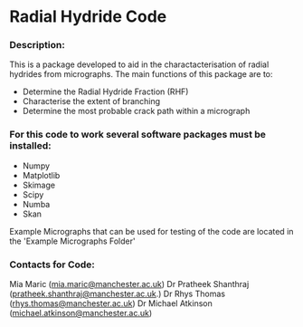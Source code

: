 # Radial Hydride Code

### **Description:**
This is a package developed to aid in the charactacterisation of radial hydrides from micrographs. The main functions of this package are to: 
- Determine the Radial Hydride Fraction (RHF)
- Characterise the extent of branching
- Determine the most probable crack path within a micrograph

### **For this code to work several software packages must be installed:**
- Numpy 
- Matplotlib
- Skimage
- Scipy
- Numba
- Skan

Example Micrographs that can be used for testing of the code are located in the 'Example Micrographs Folder' 

### **Contacts for Code:** 
Mia Maric (mia.maric@manchester.ac.uk)
Dr Pratheek Shanthraj (pratheek.shanthraj@manchester.ac.uk.)
Dr Rhys Thomas (rhys.thomas@manchester.ac.uk)
Dr Michael Atkinson (michael.atkinson@manchester.ac.uk)
